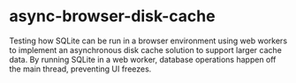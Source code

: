 # async-browser-disk-cache

Testing how SQLite can be run in a browser environment using web workers to implement an asynchronous disk cache solution to support larger cache data. By running SQLite in a web worker, database operations happen off the main thread, preventing UI freezes.
